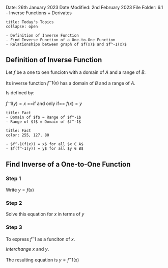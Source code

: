 Date: 26th January 2023
Date Modified: 2nd February 2023
File Folder: 6.1 - Inverse Functions + Derivates

```ad-abstract
title: Today's Topics
collapse: open

- Definition of Inverse Function
- Find Inverse Function of a One-to-One Function
- Relationshipo between graph of $f(x)$ and $f^-1(x)$

```

## Definition of Inverse Function

Let $f$ be a one to oen funciotn with a domain of $A$ and a range of $B$.

Its inverse function $f^-1(x)$ has a domain of $B$ and a range of $A$.

Is defined by:

$f^-1(y) = x$ ==if and only if== $f(x) = y$

```ad-info
title: Fact
- Domain of $f$ = Range of $f^-1$
- Range of $f$ = Domain of $f^-1$
```

```ad-info
title: Fact
color: 255, 127, 80

- $f^-1(f(x)) = x$ for all $x ∈ A$
- $f(f^-1(y)) = y$ for all $y ∈ B$
```


## Find Inverse of a One-to-One Function

### Step 1

Write $y = f(x)$

### Step 2

Solve this equation for $x$ in terms of $y$

### Step 3

To express $f^-1$ as a funciton of $x$.

*Interchange* $x$ and $y$.

The resulting equation is $y = f^-1(x)$

```
```



